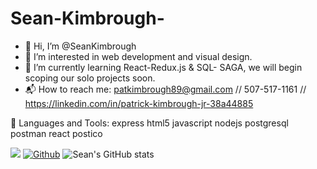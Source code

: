 # Sean-Kimbrough-

* 👋 Hi, I’m @SeanKimbrough
* 🤖 I’m interested in web development and visual design.
* 🌱 I’m currently learning React-Redux.js & SQL- SAGA, we will begin scoping our solo projects soon.
* 📬 How to reach me: patkimbrough89@gmail.com // 507-517-1161 // https://linkedin.com/in/patrick-kimbrough-jr-38a44885

 🧰 Languages and Tools:
 express  html5  javascript  nodejs  postgresql  postman  react postico 
 
 
 
 ![](https://visitor-badge.laobi.icu/badge?page_id=SeanKimbrough23.SeanKimbrough23)
 [![Github](https://img.shields.io/github/followers/SeanKimbrough23?label=Follow&style=social)](https://github.com/SeanKimbrough23)
![Sean's GitHub stats](https://github-readme-stats.vercel.app/api?username=SeanKimbrough23&theme=shades-of-purple)
